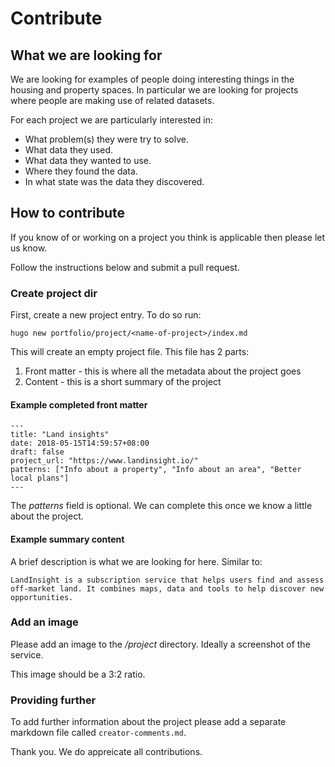 # Contribute

## What we are looking for

We are looking for examples of people doing interesting things in the housing and property spaces. In particular we are looking for projects where people are making use of related datasets.

For each project we are particularly interested in:

* What problem(s) they were try to solve.
* What data they used.
* What data they wanted to use.
* Where they found the data.
* In what state was the data they discovered.

## How to contribute

If you know of or working on a project you think is applicable then please let us know.

Follow the instructions below and submit a pull request.

### Create project dir

First, create a new project entry. To do so run:
```
hugo new portfolio/project/<name-of-project>/index.md
```

This will create an empty project file. This file has 2 parts:

1. Front matter - this is where all the metadata about the project goes
2. Content - this is a short summary of the project

#### Example completed front matter

```
---
title: "Land insights"
date: 2018-05-15T14:59:57+08:00
draft: false
project_url: "https://www.landinsight.io/"
patterns: ["Info about a property", "Info about an area", "Better local plans"]
---
```

The *patterns* field is optional. We can complete this once we know a little about the project.

#### Example summary content

A brief description is what we are looking for here. Similar to:

```
LandInsight is a subscription service that helps users find and assess off-market land. It combines maps, data and tools to help discover new opportunities.
```

### Add an image

Please add an image to the */project* directory. Ideally a screenshot of the service.

This image should be a 3:2 ratio.

### Providing further

To add further information about the project please add a separate markdown file called ```creator-comments.md```.

Thank you. We do appreicate all contributions.